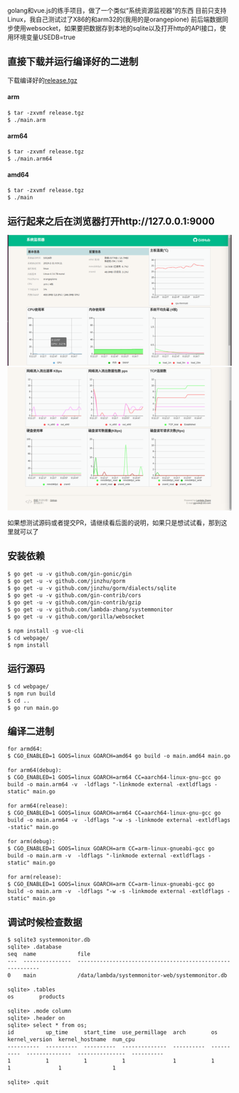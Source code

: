 golang和vue.js的练手项目，做了一个类似“系统资源监视器”的东西
目前只支持Linux，我自己测试过了X86的和arm32的(我用的是orangepione)
前后端数据同步使用websocket，如果要把数据存到本地的sqlite以及打开http的API接口，使用环境变量USEDB=true


## 直接下载并运行编译好的二进制
下载编译好的[release.tgz](https://github.com/lambda-zhang/systemmonitor-web/releases/download/20190331/release.tgz)

#### arm
```
$ tar -zxvmf release.tgz
$ ./main.arm
```

#### arm64
```
$ tar -zxvmf release.tgz
$ ./main.arm64
```

#### amd64
```
$ tar -zxvmf release.tgz
$ ./main
```

## 运行起来之后在浏览器打开http://127.0.0.1:9000
![截图1](https://github.com/lambda-zhang/systemmonitor-web/blob/master/webpage/static/images/screenshot1.png)
![截图2](https://github.com/lambda-zhang/systemmonitor-web/blob/master/webpage/static/images/screenshot2.png)

如果想测试源码或者提交PR，请继续看后面的说明，如果只是想试试看，那到这里就可以了

## 安装依赖
```
$ go get -u -v github.com/gin-gonic/gin
$ go get -u -v github.com/jinzhu/gorm
$ go get -u -v github.com/jinzhu/gorm/dialects/sqlite
$ go get -u -v github.com/gin-contrib/cors
$ go get -u -v github.com/gin-contrib/gzip
$ go get -u -v github.com/lambda-zhang/systemmonitor
$ go get -u -v github.com/gorilla/websocket

$ npm install -g vue-cli
$ cd webpage/
$ npm install
```

## 运行源码
```
$ cd webpage/
$ npm run build
$ cd ..
$ go run main.go
```


## 编译二进制
```
for armd64:
$ CGO_ENABLED=1 GOOS=linux GOARCH=amd64 go build -o main.amd64 main.go

for arm64(debug):
$ CGO_ENABLED=1 GOOS=linux GOARCH=arm64 CC=aarch64-linux-gnu-gcc go build -o main.arm64 -v  -ldflags "-linkmode external -extldflags -static" main.go

for arm64(release):
$ CGO_ENABLED=1 GOOS=linux GOARCH=arm64 CC=aarch64-linux-gnu-gcc go build -o main.arm64 -v  -ldflags "-w -s -linkmode external -extldflags -static" main.go

for arm(debug):
$ CGO_ENABLED=1 GOOS=linux GOARCH=arm CC=arm-linux-gnueabi-gcc go build -o main.arm -v  -ldflags "-linkmode external -extldflags -static" main.go

for arm(release):
$ CGO_ENABLED=1 GOOS=linux GOARCH=arm CC=arm-linux-gnueabi-gcc go build -o main.arm -v  -ldflags "-w -s -linkmode external -extldflags -static" main.go
```



## 调试时候检查数据
```
$ sqlite3 systemmonitor.db
sqlite> .database
seq  name             file
---  ---------------  ----------------------------------------------------------
0    main             /data/lambda/systemmonitor-web/systemmonitor.db

sqlite> .tables
os        products

sqlite> .mode column
sqlite> .header on
sqlite> select * from os;
id          up_time     start_time  use_permillage  arch        os          kernel_version  kernel_hostname  num_cpu
----------  ----------  ----------  --------------  ----------  ----------  --------------  ---------------  ----------
1           1           1           1               1           1           1               1                1

sqlite> .quit
```
